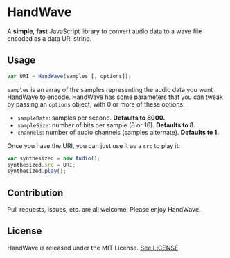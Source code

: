 HandWave
========

A **simple**, **fast** JavaScript library to convert audio data to a wave file encoded as a data URI string.

## Usage

```javascript
var URI = HandWave(samples [, options]);
```

`samples` is an array of the samples representing the audio data you want HandWave to encode. HandWave has some parameters that you can tweak by passing an `options` object, with 0 or more of these options:

* `sampleRate`: samples per second. **Defaults to 8000.**
* `sampleSize`: number of bits per sample (8 or 16). **Defaults to 8.**
* `channels`: number of audio channels (samples alternate). **Defaults to 1.**

Once you have the URI, you can just use it as a `src` to play it:

```javascript
var synthesized = new Audio();
synthesized.src = URI;
synthesized.play();
```

## Contribution

Pull requests, issues, etc. are all welcome. Please enjoy HandWave.

## License

HandWave is released under the MIT License. [See LICENSE](LICENSE).
